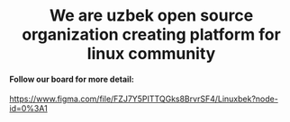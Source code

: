 <p align="center"><h1 align="center">We are uzbek open source organization creating platform for linux community</h1></p>


#### Follow our board for more detail:
https://www.figma.com/file/FZJ7Y5PITTQGks8BrvrSF4/Linuxbek?node-id=0%3A1
